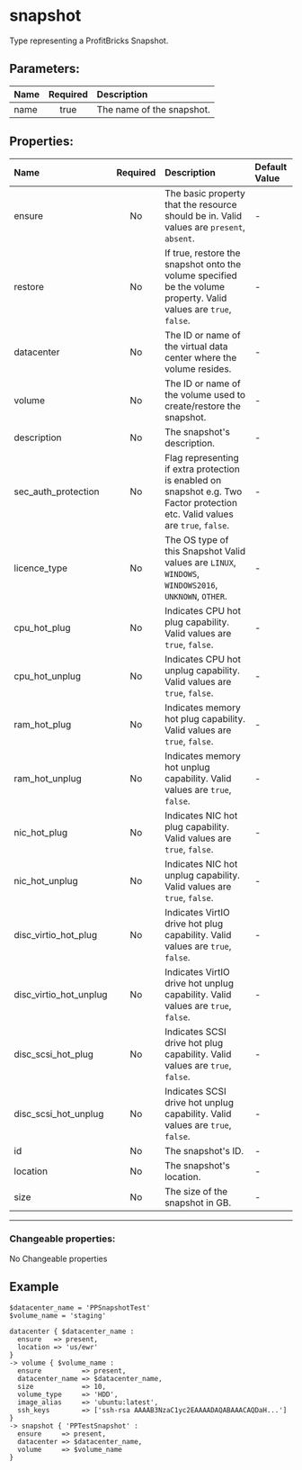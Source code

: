# snapshot

Type representing a ProfitBricks Snapshot.

## Parameters:

| Name | Required | Description |
| :--- | :-: | :--- |
| name | true | The name of the snapshot.   |

## Properties:

| Name | Required | Description | Default Value |
| :--- | :-: | :--- | :--- |
| ensure | No | The basic property that the resource should be in.  Valid values are `present`, `absent`.  | - |
| restore | No | If true, restore the snapshot onto the volume specified be the volume property.  Valid values are `true`, `false`.  | - |
| datacenter | No | The ID or name of the virtual data center where the volume resides.   | - |
| volume | No | The ID or name of the volume used to create/restore the snapshot.   | - |
| description | No | The snapshot's description.   | - |
| sec_auth_protection | No | Flag representing if extra protection is enabled on snapshot e.g. Two Factor protection etc.  Valid values are `true`, `false`.  | - |
| licence_type | No | The OS type of this Snapshot  Valid values are `LINUX`, `WINDOWS`, `WINDOWS2016`, `UNKNOWN`, `OTHER`.  | - |
| cpu_hot_plug | No | Indicates CPU hot plug capability.  Valid values are `true`, `false`.  | - |
| cpu_hot_unplug | No | Indicates CPU hot unplug capability.  Valid values are `true`, `false`.  | - |
| ram_hot_plug | No | Indicates memory hot plug capability.  Valid values are `true`, `false`.  | - |
| ram_hot_unplug | No | Indicates memory hot unplug capability.  Valid values are `true`, `false`.  | - |
| nic_hot_plug | No | Indicates NIC hot plug capability.  Valid values are `true`, `false`.  | - |
| nic_hot_unplug | No | Indicates NIC hot unplug capability.  Valid values are `true`, `false`.  | - |
| disc_virtio_hot_plug | No | Indicates VirtIO drive hot plug capability.  Valid values are `true`, `false`.  | - |
| disc_virtio_hot_unplug | No | Indicates VirtIO drive hot unplug capability.  Valid values are `true`, `false`.  | - |
| disc_scsi_hot_plug | No | Indicates SCSI drive hot plug capability.  Valid values are `true`, `false`.  | - |
| disc_scsi_hot_unplug | No | Indicates SCSI drive hot unplug capability.  Valid values are `true`, `false`.  | - |
| id | No | The snapshot's ID.   | - |
| location | No | The snapshot's location.   | - |
| size | No | The size of the snapshot in GB.   | - |
***


### Changeable properties:

No Changeable properties


## Example

```text
$datacenter_name = 'PPSnapshotTest'
$volume_name = 'staging'

datacenter { $datacenter_name :
  ensure   => present,
  location => 'us/ewr'
}
-> volume { $volume_name :
  ensure          => present,
  datacenter_name => $datacenter_name,
  size            => 10,
  volume_type     => 'HDD',
  image_alias     => 'ubuntu:latest',
  ssh_keys        => ['ssh-rsa AAAAB3NzaC1yc2EAAAADAQABAAACAQDaH...']
}
-> snapshot { 'PPTestSnapshot' :
  ensure     => present,
  datacenter => $datacenter_name,
  volume     => $volume_name
}

```
